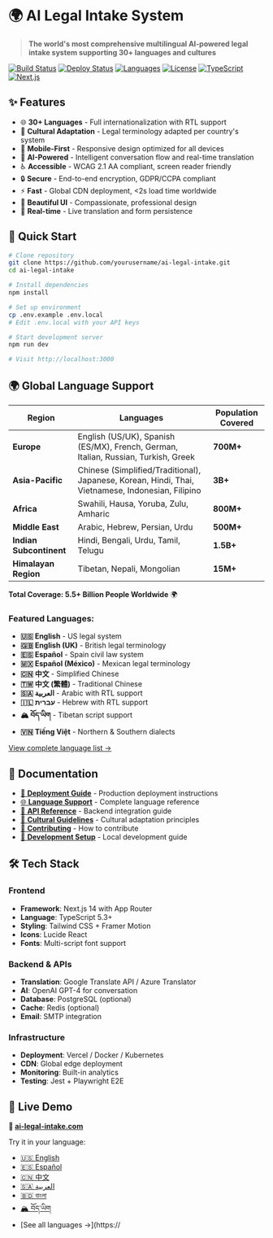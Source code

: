 # 🌍 AI Legal Intake System

> **The world's most comprehensive multilingual AI-powered legal intake system supporting 30+ languages and cultures**

[![Build Status](https://github.com/yourusername/ai-legal-intake/workflows/CI/badge.svg)](https://github.com/yourusername/ai-legal-intake/actions)
[![Deploy Status](https://img.shields.io/badge/deploy-success-brightgreen)](https://ai-legal-intake.com)
[![Languages](https://img.shields.io/badge/languages-30+-blue)](docs/LANGUAGE_GUIDE.md)
[![License](https://img.shields.io/badge/license-MIT-green)](LICENSE)
[![TypeScript](https://img.shields.io/badge/TypeScript-5.3+-blue)](https://www.typescriptlang.org/)
[![Next.js](https://img.shields.io/badge/Next.js-14+-black)](https://nextjs.org/)

## ✨ Features

- 🌐 **30+ Languages** - Full internationalization with RTL support
- 🎯 **Cultural Adaptation** - Legal terminology adapted per country's system
- 📱 **Mobile-First** - Responsive design optimized for all devices
- 🤖 **AI-Powered** - Intelligent conversation flow and real-time translation
- ♿ **Accessible** - WCAG 2.1 AA compliant, screen reader friendly
- 🔒 **Secure** - End-to-end encryption, GDPR/CCPA compliant
- ⚡ **Fast** - Global CDN deployment, <2s load time worldwide
- 🎨 **Beautiful UI** - Compassionate, professional design
- 🔄 **Real-time** - Live translation and form persistence

## 🚀 Quick Start

```bash
# Clone repository
git clone https://github.com/yourusername/ai-legal-intake.git
cd ai-legal-intake

# Install dependencies
npm install

# Set up environment
cp .env.example .env.local
# Edit .env.local with your API keys

# Start development server
npm run dev

# Visit http://localhost:3000
```

## 🌍 Global Language Support

| Region | Languages | Population Covered |
|--------|-----------|-------------------|
| **Europe** | English (US/UK), Spanish (ES/MX), French, German, Italian, Russian, Turkish, Greek | **700M+** |
| **Asia-Pacific** | Chinese (Simplified/Traditional), Japanese, Korean, Hindi, Thai, Vietnamese, Indonesian, Filipino | **3B+** |
| **Africa** | Swahili, Hausa, Yoruba, Zulu, Amharic | **800M+** |
| **Middle East** | Arabic, Hebrew, Persian, Urdu | **500M+** |
| **Indian Subcontinent** | Hindi, Bengali, Urdu, Tamil, Telugu | **1.5B+** |
| **Himalayan Region** | Tibetan, Nepali, Mongolian | **15M+** |

**Total Coverage: 5.5+ Billion People Worldwide** 🌍

### Featured Languages:
- **🇺🇸 English** - US legal system
- **🇬🇧 English (UK)** - British legal terminology  
- **🇪🇸 Español** - Spain civil law system
- **🇲🇽 Español (México)** - Mexican legal terminology
- **🇨🇳 中文** - Simplified Chinese
- **🇹🇼 中文 (繁體)** - Traditional Chinese
- **🇸🇦 العربية** - Arabic with RTL support
- **🇮🇱 עברית** - Hebrew with RTL support
- **🏔️ བོད་ཡིག** - Tibetan script support
- **🇻🇳 Tiếng Việt** - Northern & Southern dialects

[View complete language list →](docs/LANGUAGE_GUIDE.md)

## 📖 Documentation

- [🚀 **Deployment Guide**](docs/DEPLOYMENT.md) - Production deployment instructions
- [🌐 **Language Support**](docs/LANGUAGE_GUIDE.md) - Complete language reference
- [🔌 **API Reference**](docs/API_REFERENCE.md) - Backend integration guide
- [🎨 **Cultural Guidelines**](docs/CULTURAL_GUIDELINES.md) - Cultural adaptation principles
- [🤝 **Contributing**](docs/CONTRIBUTING.md) - How to contribute
- [🔧 **Development Setup**](docs/DEVELOPMENT.md) - Local development guide

## 🛠️ Tech Stack

### Frontend
- **Framework**: Next.js 14 with App Router
- **Language**: TypeScript 5.3+
- **Styling**: Tailwind CSS + Framer Motion
- **Icons**: Lucide React
- **Fonts**: Multi-script font support

### Backend & APIs
- **Translation**: Google Translate API / Azure Translator
- **AI**: OpenAI GPT-4 for conversation
- **Database**: PostgreSQL (optional)
- **Cache**: Redis (optional)
- **Email**: SMTP integration

### Infrastructure
- **Deployment**: Vercel / Docker / Kubernetes
- **CDN**: Global edge deployment
- **Monitoring**: Built-in analytics
- **Testing**: Jest + Playwright E2E

## 🌟 Live Demo

**🔗 [ai-legal-intake.com](https://ai-legal-intake.com)**

Try it in your language:
- [🇺🇸 English](https://ai-legal-intake.com?lang=en) 
- [🇪🇸 Español](https://ai-legal-intake.com?lang=es)
- [🇨🇳 中文](https://ai-legal-intake.com?lang=zh)
- [🇸🇦 العربية](https://ai-legal-intake.com?lang=ar)
- [🇧🇩 বাংলা](https://ai-legal-intake.com?lang=bn)
- [🏔️ བོད་ཡིག](https://ai-legal-intake.com?lang=bo)
- [See all languages →](https://